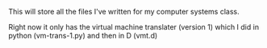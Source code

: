 This will store all the files I've written for my computer systems class.

Right now it only has the virtual machine translater (version 1) which I did in python (vm-trans-1.py) and then in D (vmt.d)